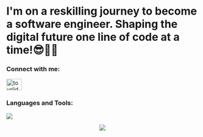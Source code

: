 <h1>I'm on a reskilling journey to become a software engineer. Shaping the digital future one line of code at a time!😎👨‍💻</h1>

<h3 align="left">Connect with me:</h3>
<a href="https://www.linkedin.com/in/thomas-tourlidas-/" target="blank"><img align="center" src="https://raw.githubusercontent.com/rahuldkjain/github-profile-readme-generator/master/src/images/icons/Social/linked-in-alt.svg" alt="tourlidas-thomas" height="30" width="40" /></a>

<h3 align="left">Languages and Tools:</h3>
<a href="https://skillicons.dev">
    <img src="https://skillicons.dev/icons?i=angular,django,bootstrap,css,docker,dotnet,figma,firebase,git,html,idea,java,js,maven,mongodb,mysql,nodejs,postman,py,spring,selenium,ts" />
</a>

<br>
<div align="center">
  
![](http://github-profile-summary-cards.vercel.app/api/cards/repos-per-language?username=thomastour&theme=2077)   
</div>
